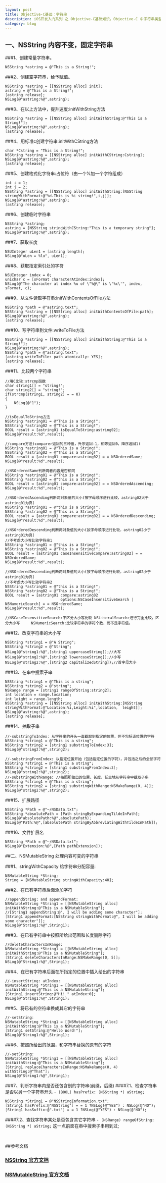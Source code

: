 ```yaml
---
layout: post
title: Objective-C基础：字符串
description: iOS开发入门系列 之 Objective-C基础知识。Objective-C 中字符串类型 NSString、NSMutableString 的使用方法总结。
category: blog
---
```


    
## 一、NSString 内容不变，固定字符串
###1、创建常量字符串。

	NSString *astring = @"This is a String!";

###2、创建空字符串，给予赋值。

	NSString *astring = [[NSString alloc] init];
	astring = @"This is a String!";
	[astring release];
	NSLog(@"astring:%@",astring);

###3、在以上方法中，提升速度:initWithString方法

	NSString *astring = [[NSString alloc] initWithString:@"This is a String!"];
	NSLog(@"astring:%@",astring);
	[astring release];

###4、用标准c创建字符串:initWithCString方法

	char *Cstring = "This is a String!";
	NSString *astring = [[NSString alloc] initWithCString:Cstring];
	NSLog(@"astring:%@",astring);
	[astring release];

###5、创建格式化字符串:占位符（由一个%加一个字符组成）

	int i = 1;
	int j = 2;
	NSString *astring = [[NSString alloc] initWithString:[NSString stringWithFormat:@"%d.This is %i string!",i,j]];
	NSLog(@"astring:%@",astring);
	[astring release];

###6、创建临时字符串

	NSString *astring;
	astring = [NSString stringWithCString:"This is a temporary string"];
	NSLog(@"astring:%@",astring);

###7、获取长度

	NSUInteger uLen1 = [astring length];
	NSLog(@"uLen = %lu", uLen1);

###8、获取指定索引处的字符

	NSUInteger index = 0;
	unichar c = [sFormat characterAtIndex:index];
	NSLog(@"The character at index %u of \"%@\" is \'%c\'", index, sFormat, c);
	
###9、从文件读取字符串:initWithContentsOfFile方法

	NSString *path = @"astring.text";
	NSString *astring = [[NSString alloc] initWithContentsOfFile:path];
	NSLog(@"astring:%@",astring);
	[astring release];
	
###10、写字符串到文件:writeToFile方法

	NSString *astring = [[NSString alloc] initWithString:@"This is a String!"];
	NSLog(@"astring:%@",astring);
	NSString *path = @"astring.text";
	[astring writeToFile: path atomically: YES];
	[astring release];

###11、比较两个字符串

	//用C比较:strcmp函数
	char string1[] = "string!";
	char string2[] = "string!";
	if(strcmp(string1, string2) = = 0)
	{
	    NSLog(@"1");
	}
	
	//isEqualToString方法
	NSString *astring01 = @"This is a String!";
	NSString *astring02 = @"This is a String!";
	BOOL result = [astring01 isEqualToString:astring02];
	NSLog(@"result:%d",result);
	
	//compare方法(comparer返回的三种值，升序返回-1，相等返回0，降序返回1)
	NSString *astring01 = @"This is a String!";
	NSString *astring02 = @"This is a String!";
	BOOL result = [astring01 compare:astring02] = = NSOrderedSame;
	NSLog(@"result:%d",result);
	
	//NSOrderedSame判断两者内容是否相同
	NSString *astring01 = @"This is a String!";
	NSString *astring02 = @"this is a String!";
	BOOL result = [astring01 compare:astring02] = = NSOrderedAscending;
	NSLog(@"result:%d",result);
	
	//NSOrderedAscending判断两对象值的大小(按字母顺序进行比较，astring02大于astring01为真)
	NSString *astring01 = @"this is a String!";
	NSString *astring02 = @"This is a String!";
	BOOL result = [astring01 compare:astring02] = = NSOrderedDescending;
	NSLog(@"result:%d",result);
	
	//NSOrderedDescending判断两对象值的大小(按字母顺序进行比较，astring02小于astring01为真)
	//不考虑大小写比较字符串1
	NSString *astring01 = @"this is a String!";
	NSString *astring02 = @"This is a String!";
	BOOL result = [astring01 caseInsensitiveCompare:astring02] = = NSOrderedSame;
	NSLog(@"result:%d",result);
	
	//NSOrderedDescending判断两对象值的大小(按字母顺序进行比较，astring02小于astring01为真)
	//不考虑大小写比较字符串2
	NSString *astring01 = @"this is a String!";
	NSString *astring02 = @"This is a String!";
	BOOL result = [astring01 compare:astring02
	                         options:NSCaseInsensitiveSearch | NSNumericSearch] = = NSOrderedSame;
	NSLog(@"result:%d",result);
	
	//NSCaseInsensitiveSearch:不区分大小写比较 NSLiteralSearch:进行完全比较，区分大小写 	NSNumericSearch:比较字符串的字符个数，而不是字符值。

###12、改变字符串的大小写

	NSString *string1 = @"A String";
	NSString *string2 = @"String";
	NSLog(@"string1:%@",[string1 uppercaseString]);//大写
	NSLog(@"string2:%@",[string2 lowercaseString]);//小写
	NSLog(@"string2:%@",[string2 capitalizedString]);//首字母大小
	
###13、在串中搜索子串

	NSString *string1 = @"This is a string";
	NSString *string2 = @"string";
	NSRange range = [string1 rangeOfString:string2];
	int location = range.location;
	int leight = range.length;
	NSString *astring = [[NSString alloc] initWithString:[NSString stringWithFormat:@"Location:%i,Leight:%i",location,	leight]];
	NSLog(@"astring:%@",astring);
	[astring release];

###14、抽取子串

	//-substringToIndex: 从字符串的开头一直截取到指定的位置，但不包括该位置的字符
	NSString *string1 = @"This is a string";
	NSString *string2 = [string1 substringToIndex:3];
	NSLog(@"string2:%@",string2);
	
	//-substringFromIndex: 以指定位置开始（包括指定位置的字符），并包括之后的全部字符
	NSString *string1 = @"This is a string";
	NSString *string2 = [string1 substringFromIndex:3];
	NSLog(@"string2:%@",string2);
	//-substringWithRange: //按照所给出的位置，长度，任意地从字符串中截取子串
	NSString *string1 = @"This is a string";
	NSString *string2 = [string1 substringWithRange:NSMakeRange(0, 4)];
	NSLog(@"string2:%@",string2);

###15、扩展路径

	NSString *Path = @"~/NSData.txt";
	NSString *absolutePath = [Path stringByExpandingTildeInPath];
	NSLog(@"absolutePath:%@",absolutePath);
	NSLog(@"Path:%@",[absolutePath stringByAbbreviatingWithTildeInPath]);

###16、文件扩展名

	NSString *Path = @"~/NSData.txt";
	NSLog(@"Extension:%@",[Path pathExtension]);

##二、NSMutableString 处理内容可变的字符串

###1、stringWithCapacity 给字符串分配容量:

	NSMutableString *String;
	String = [NSMutableString stringWithCapacity:40];

###2、在已有字符串后面添加字符

	//appendString: and appendFormat:
	NSMutableString *String1 = [[NSMutableString alloc] initWithString:@"This is a NSMutableString"];
	//[String1 appendString:@", I will be adding some character"];
	[String1 appendFormat:[NSString stringWithFormat:@", I will be adding some character"]];
	NSLog(@"String1:%@",String1);

###3、在已有字符串中按照所给出范围和长度删除字符

	//deleteCharactersInRange:
	NSMutableString *String1 = [[NSMutableString alloc] initWithString:@"This is a NSMutableString"];
	[String1 deleteCharactersInRange:NSMakeRange(0, 5)];
	NSLog(@"String1:%@",String1);

###4、在已有字符串后面在所指定的位置中插入给出的字符串

	//-insertString: atIndex:
	NSMutableString *String1 = [[NSMutableString alloc] initWithString:@"This is a NSMutableString"];
	[String1 insertString:@"Hi! " atIndex:0];
	NSLog(@"String1:%@",String1);
	
###5、将已有的空符串换成其它的字符串

	//-setString:
	NSMutableString *String1 = [[NSMutableString alloc] initWithString:@"This is a NSMutableString"];
	[String1 setString:@"Hello Word!"];
	NSLog(@"String1:%@",String1);
	
###6、按照所给出的范围，和字符串替换的原有的字符

	//-setString:
	NSMutableString *String1 = [[NSMutableString alloc] initWithString:@"This is a NSMutableString"];
	[String1 replaceCharactersInRange:NSMakeRange(0, 4) withString:@"That"];
	NSLog(@"String1:%@",String1);
	
###7、判断字符串内是否还包含别的字符串(前缀，后缀)
####7.1、检查字符串是否以另一个字符串开头
`- (BOOL) hasPrefix: (NSString *) aString;`

	NSString *String1 = @"NSStringInformation.txt";
	[String1 hasPrefix:@"NSString"] = = 1 ?NSLog(@"YES") : NSLog(@"NO");
	[String1 hasSuffix:@".txt"] = = 1 ?NSLog(@"YES") : NSLog(@"NO");

####7.2、查找字符串某处是否包含其它字符串 
`- (NSRange) rangeOfString: (NSString *) aString;` 这一点前面在串中搜索子串用到过;

<br/>

##参考文档

### [NSString 官方文档](https://developer.apple.com/library/ios/documentation/Cocoa/Reference/Foundation/Classes/NSString_Class/Reference/NSString.html)
### [NSMutableString 官方文档](https://developer.apple.com/library/ios/documentation/Cocoa/Reference/Foundation/Classes/NSMutableString_Class/Reference/Reference.html#//apple_ref/occ/cl/NSMutableString)